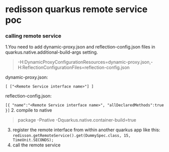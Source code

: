 # redisson quarkus remote service poc

### calling remote service

1.You need to add dynamic-proxy.json and reflection-config.json files in quarkus.native.additional-build-args setting.

> -H:DynamicProxyConfigurationResources=dynamic-proxy.json,-H:ReflectionConfigurationFiles=reflection-config.json

dynamic-proxy.json:

`[
["<Remote Service interface name>"]
]`

reflection-config.json:

`[{
"name":"<Remote Service interface name>", "allDeclaredMethods":true }]`
2. compile to native
> package -Pnative -Dquarkus.native.container-build=true
3. register the remote interface from within another quarkus app like this:
    `redisson.getRemoteService().get(DummySpec.class, 15, TimeUnit.SECONDS);`
4. call the remote service